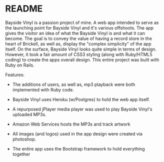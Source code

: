 # README

Bayside Vinyl is a passion project of mine. A web app intended to serve as the launching point for Bayside Vinyl and it's various offshoots. The app gives the visitor an idea of what the Bayside Vinyl is and what it can become. The goal is to convey the value of having a record store in the heart of Brickell, as well as, display the "complex simplicity" of the app itself. On the surface, Bayside Vinyl looks quite simple in terms of design. However, it took a fair amount of CSS3 styling (along with Ruby/HTML5 coding) to create the apps overall design. This entire project was built with Ruby on Rails.


Features:
* The additions of users, as well as, mp3 playback were both implemented with Ruby code.

* Bayside Vinyl uses Heroku (w/Postgres) to hold the web app itself.

* A repurposed jPlayer media player was used to play Bayside Vinyl's uploaded MP3s.

* Amazon Web Services hosts the MP3s and track artwork

* All images (and logos) used in the app design were created via photoshop.

* The entire app uses the Bootstrap framework  to hold everything together
